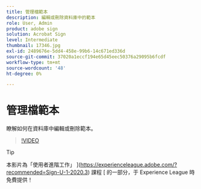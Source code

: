 ```yaml
---
title: 管理檔範本
description: 編輯或刪除資料庫中的範本
role: User, Admin
product: adobe sign
solution: Acrobat Sign
level: Intermediate
thumbnail: 17346.jpg
exl-id: 2489676e-5dd4-458e-99b6-14c671ed336d
source-git-commit: 37020a1eccf194e65d45eec50376a29095b6fcdf
workflow-type: tm+mt
source-wordcount: '48'
ht-degree: 0%

---
```


# 管理檔範本

瞭解如何在資料庫中編輯或刪除範本。

>[!VIDEO](https://video.tv.adobe.com/v/342567?hidetitle=true)

>[!TIP]
>
>本影片為「使用者進階工作」 ](https://experienceleague.adobe.com/?recommended=Sign-U-1-2020.3) 課程 [ 的一部分，于 Experience League 時免費提供！